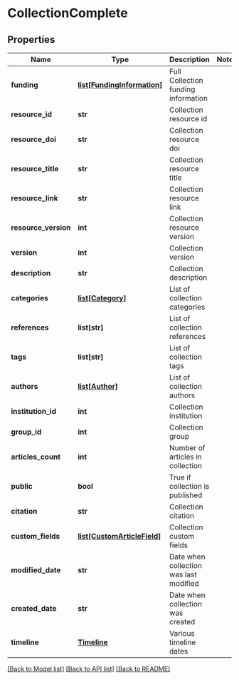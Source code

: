 # CollectionComplete

## Properties
Name | Type | Description | Notes
------------ | ------------- | ------------- | -------------
**funding** | [**list[FundingInformation]**](FundingInformation.md) | Full Collection funding information | 
**resource_id** | **str** | Collection resource id | 
**resource_doi** | **str** | Collection resource doi | 
**resource_title** | **str** | Collection resource title | 
**resource_link** | **str** | Collection resource link | 
**resource_version** | **int** | Collection resource version | 
**version** | **int** | Collection version | 
**description** | **str** | Collection description | 
**categories** | [**list[Category]**](Category.md) | List of collection categories | 
**references** | **list[str]** | List of collection references | 
**tags** | **list[str]** | List of collection tags | 
**authors** | [**list[Author]**](Author.md) | List of collection authors | 
**institution_id** | **int** | Collection institution | 
**group_id** | **int** | Collection group | 
**articles_count** | **int** | Number of articles in collection | 
**public** | **bool** | True if collection is published | 
**citation** | **str** | Collection citation | 
**custom_fields** | [**list[CustomArticleField]**](CustomArticleField.md) | Collection custom fields | 
**modified_date** | **str** | Date when collection was last modified | 
**created_date** | **str** | Date when collection was created | 
**timeline** | [**Timeline**](Timeline.md) | Various timeline dates | 

[[Back to Model list]](../README.md#documentation-for-models) [[Back to API list]](../README.md#documentation-for-api-endpoints) [[Back to README]](../README.md)


